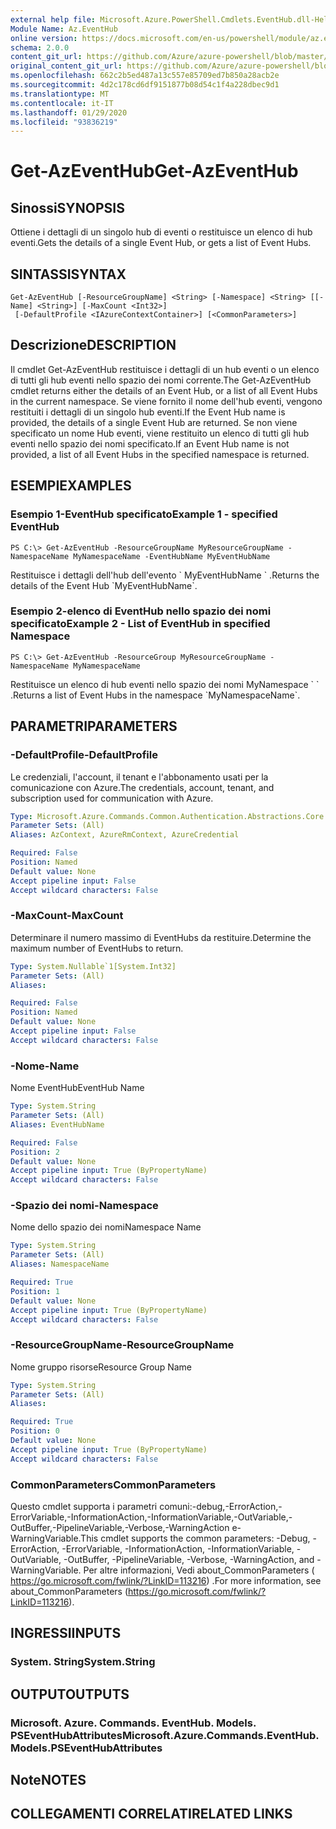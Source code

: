 ```yaml
---
external help file: Microsoft.Azure.PowerShell.Cmdlets.EventHub.dll-Help.xml
Module Name: Az.EventHub
online version: https://docs.microsoft.com/en-us/powershell/module/az.eventhub/get-azeventhub
schema: 2.0.0
content_git_url: https://github.com/Azure/azure-powershell/blob/master/src/EventHub/EventHub/help/Get-AzEventHub.md
original_content_git_url: https://github.com/Azure/azure-powershell/blob/master/src/EventHub/EventHub/help/Get-AzEventHub.md
ms.openlocfilehash: 662c2b5ed487a13c557e85709ed7b850a28acb2e
ms.sourcegitcommit: 4d2c178cd6df9151877b08d54c1f4a228dbec9d1
ms.translationtype: MT
ms.contentlocale: it-IT
ms.lasthandoff: 01/29/2020
ms.locfileid: "93836219"
---
```

# <span data-ttu-id="223bd-101">Get-AzEventHub</span><span class="sxs-lookup"><span data-stu-id="223bd-101">Get-AzEventHub</span></span>

## <span data-ttu-id="223bd-102">Sinossi</span><span class="sxs-lookup"><span data-stu-id="223bd-102">SYNOPSIS</span></span>
<span data-ttu-id="223bd-103">Ottiene i dettagli di un singolo hub di eventi o restituisce un elenco di hub eventi.</span><span class="sxs-lookup"><span data-stu-id="223bd-103">Gets the details of a single Event Hub, or gets a list of Event Hubs.</span></span>

## <span data-ttu-id="223bd-104">SINTASSI</span><span class="sxs-lookup"><span data-stu-id="223bd-104">SYNTAX</span></span>

```
Get-AzEventHub [-ResourceGroupName] <String> [-Namespace] <String> [[-Name] <String>] [-MaxCount <Int32>]
 [-DefaultProfile <IAzureContextContainer>] [<CommonParameters>]
```

## <span data-ttu-id="223bd-105">Descrizione</span><span class="sxs-lookup"><span data-stu-id="223bd-105">DESCRIPTION</span></span>
<span data-ttu-id="223bd-106">Il cmdlet Get-AzEventHub restituisce i dettagli di un hub eventi o un elenco di tutti gli hub eventi nello spazio dei nomi corrente.</span><span class="sxs-lookup"><span data-stu-id="223bd-106">The Get-AzEventHub cmdlet returns either the details of an Event Hub, or a list of all Event Hubs in the current namespace.</span></span>
<span data-ttu-id="223bd-107">Se viene fornito il nome dell'hub eventi, vengono restituiti i dettagli di un singolo hub eventi.</span><span class="sxs-lookup"><span data-stu-id="223bd-107">If the Event Hub name is provided, the details of a single Event Hub are returned.</span></span>
<span data-ttu-id="223bd-108">Se non viene specificato un nome Hub eventi, viene restituito un elenco di tutti gli hub eventi nello spazio dei nomi specificato.</span><span class="sxs-lookup"><span data-stu-id="223bd-108">If an Event Hub name is not provided, a list of all Event Hubs in the specified namespace is returned.</span></span>

## <span data-ttu-id="223bd-109">ESEMPI</span><span class="sxs-lookup"><span data-stu-id="223bd-109">EXAMPLES</span></span>

### <span data-ttu-id="223bd-110">Esempio 1-EventHub specificato</span><span class="sxs-lookup"><span data-stu-id="223bd-110">Example 1 - specified EventHub</span></span>
```
PS C:\> Get-AzEventHub -ResourceGroupName MyResourceGroupName -NamespaceName MyNamespaceName -EventHubName MyEventHubName
```

<span data-ttu-id="223bd-111">Restituisce i dettagli dell'hub dell'evento \` MyEventHubName \` .</span><span class="sxs-lookup"><span data-stu-id="223bd-111">Returns the details of the Event Hub \`MyEventHubName\`.</span></span>

### <span data-ttu-id="223bd-112">Esempio 2-elenco di EventHub nello spazio dei nomi specificato</span><span class="sxs-lookup"><span data-stu-id="223bd-112">Example 2 - List of EventHub in specified Namespace</span></span>
```
PS C:\> Get-AzEventHub -ResourceGroup MyResourceGroupName -NamespaceName MyNamespaceName
```

<span data-ttu-id="223bd-113">Restituisce un elenco di hub eventi nello spazio dei nomi MyNamespace \` \` .</span><span class="sxs-lookup"><span data-stu-id="223bd-113">Returns a list of Event Hubs in the namespace \`MyNamespaceName\`.</span></span>

## <span data-ttu-id="223bd-114">PARAMETRI</span><span class="sxs-lookup"><span data-stu-id="223bd-114">PARAMETERS</span></span>

### <span data-ttu-id="223bd-115">-DefaultProfile</span><span class="sxs-lookup"><span data-stu-id="223bd-115">-DefaultProfile</span></span>
<span data-ttu-id="223bd-116">Le credenziali, l'account, il tenant e l'abbonamento usati per la comunicazione con Azure.</span><span class="sxs-lookup"><span data-stu-id="223bd-116">The credentials, account, tenant, and subscription used for communication with Azure.</span></span>

```yaml
Type: Microsoft.Azure.Commands.Common.Authentication.Abstractions.Core.IAzureContextContainer
Parameter Sets: (All)
Aliases: AzContext, AzureRmContext, AzureCredential

Required: False
Position: Named
Default value: None
Accept pipeline input: False
Accept wildcard characters: False
```

### <span data-ttu-id="223bd-117">-MaxCount</span><span class="sxs-lookup"><span data-stu-id="223bd-117">-MaxCount</span></span>
<span data-ttu-id="223bd-118">Determinare il numero massimo di EventHubs da restituire.</span><span class="sxs-lookup"><span data-stu-id="223bd-118">Determine the maximum number of EventHubs to return.</span></span>

```yaml
Type: System.Nullable`1[System.Int32]
Parameter Sets: (All)
Aliases:

Required: False
Position: Named
Default value: None
Accept pipeline input: False
Accept wildcard characters: False
```

### <span data-ttu-id="223bd-119">-Nome</span><span class="sxs-lookup"><span data-stu-id="223bd-119">-Name</span></span>
<span data-ttu-id="223bd-120">Nome EventHub</span><span class="sxs-lookup"><span data-stu-id="223bd-120">EventHub Name</span></span>

```yaml
Type: System.String
Parameter Sets: (All)
Aliases: EventHubName

Required: False
Position: 2
Default value: None
Accept pipeline input: True (ByPropertyName)
Accept wildcard characters: False
```

### <span data-ttu-id="223bd-121">-Spazio dei nomi</span><span class="sxs-lookup"><span data-stu-id="223bd-121">-Namespace</span></span>
<span data-ttu-id="223bd-122">Nome dello spazio dei nomi</span><span class="sxs-lookup"><span data-stu-id="223bd-122">Namespace Name</span></span>

```yaml
Type: System.String
Parameter Sets: (All)
Aliases: NamespaceName

Required: True
Position: 1
Default value: None
Accept pipeline input: True (ByPropertyName)
Accept wildcard characters: False
```

### <span data-ttu-id="223bd-123">-ResourceGroupName</span><span class="sxs-lookup"><span data-stu-id="223bd-123">-ResourceGroupName</span></span>
<span data-ttu-id="223bd-124">Nome gruppo risorse</span><span class="sxs-lookup"><span data-stu-id="223bd-124">Resource Group Name</span></span>

```yaml
Type: System.String
Parameter Sets: (All)
Aliases:

Required: True
Position: 0
Default value: None
Accept pipeline input: True (ByPropertyName)
Accept wildcard characters: False
```

### <span data-ttu-id="223bd-125">CommonParameters</span><span class="sxs-lookup"><span data-stu-id="223bd-125">CommonParameters</span></span>
<span data-ttu-id="223bd-126">Questo cmdlet supporta i parametri comuni:-debug,-ErrorAction,-ErrorVariable,-InformationAction,-InformationVariable,-OutVariable,-OutBuffer,-PipelineVariable,-Verbose,-WarningAction e-WarningVariable.</span><span class="sxs-lookup"><span data-stu-id="223bd-126">This cmdlet supports the common parameters: -Debug, -ErrorAction, -ErrorVariable, -InformationAction, -InformationVariable, -OutVariable, -OutBuffer, -PipelineVariable, -Verbose, -WarningAction, and -WarningVariable.</span></span> <span data-ttu-id="223bd-127">Per altre informazioni, Vedi about_CommonParameters ( https://go.microsoft.com/fwlink/?LinkID=113216) .</span><span class="sxs-lookup"><span data-stu-id="223bd-127">For more information, see about_CommonParameters (https://go.microsoft.com/fwlink/?LinkID=113216).</span></span>

## <span data-ttu-id="223bd-128">INGRESSI</span><span class="sxs-lookup"><span data-stu-id="223bd-128">INPUTS</span></span>

### <span data-ttu-id="223bd-129">System. String</span><span class="sxs-lookup"><span data-stu-id="223bd-129">System.String</span></span>

## <span data-ttu-id="223bd-130">OUTPUT</span><span class="sxs-lookup"><span data-stu-id="223bd-130">OUTPUTS</span></span>

### <span data-ttu-id="223bd-131">Microsoft. Azure. Commands. EventHub. Models. PSEventHubAttributes</span><span class="sxs-lookup"><span data-stu-id="223bd-131">Microsoft.Azure.Commands.EventHub.Models.PSEventHubAttributes</span></span>

## <span data-ttu-id="223bd-132">Note</span><span class="sxs-lookup"><span data-stu-id="223bd-132">NOTES</span></span>

## <span data-ttu-id="223bd-133">COLLEGAMENTI CORRELATI</span><span class="sxs-lookup"><span data-stu-id="223bd-133">RELATED LINKS</span></span>
